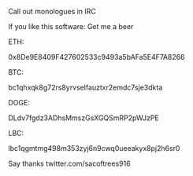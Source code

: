 Call out monologues in IRC


If you like this software:
Get  me a beer


ETH:

0x8De9E8409F427602533c9493a5bAFa5E4F7A8266

BTC:

bc1qhxqk8g72rs8yrvselfauztxr2emdc7sje3dkta

DOGE:

DLdv7fgdz3ADhsMmszGsXGQSmRP2pWJzPE

LBC:

lbc1qgmtmg498m353zyj6n9cwq0ueeakyx8pj2h6sr0


 Say thanks
 twitter.com/sacoftrees916
